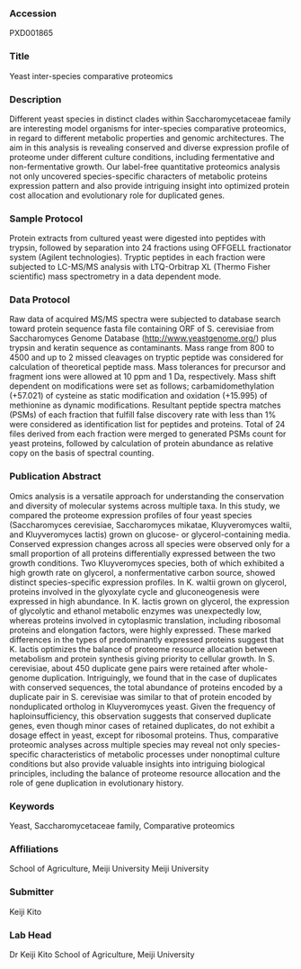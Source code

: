 ### Accession
PXD001865

### Title
Yeast inter-species comparative proteomics

### Description
Different yeast species in distinct clades within Saccharomycetaceae family are interesting model organisms for inter-species comparative proteomics, in regard to different metabolic properties and genomic architectures. The aim in this analysis is revealing conserved and diverse expression profile of proteome under different culture conditions, including fermentative and non-fermentative growth. Our label-free quantitative proteomics analysis not only uncovered species-specific characters of metabolic proteins expression pattern and also provide intriguing insight into optimized protein cost allocation and evolutionary role for duplicated genes.

### Sample Protocol
Protein extracts from cultured yeast were digested into peptides with trypsin, followed by separation into 24 fractions using OFFGELL fractionator system (Agilent technologies). Tryptic peptides in each fraction were subjected to LC-MS/MS analysis with LTQ-Orbitrap XL (Thermo Fisher scientific) mass spectrometry in a data dependent mode.

### Data Protocol
Raw data of acquired MS/MS spectra were subjected to database search toward protein sequence fasta file containing ORF of S. cerevisiae from Saccharomyces Genome Database (http://www.yeastgenome.org/) plus trypsin and keratin sequence as contaminants. Mass range from 800 to 4500 and up to 2 missed cleavages on tryptic peptide was considered for calculation of theoretical peptide mass. Mass tolerances for precursor and fragment ions were allowed at 10 ppm and 1 Da, respectively. Mass shift dependent on modifications were set as follows; carbamidomethylation (+57.021) of cysteine as static modification and oxidation (+15.995) of methionine as dynamic modifications. Resultant peptide spectra matches (PSMs) of each fraction that fulfill false discovery rate with less than 1% were considered as identification list for peptides and proteins. Total of 24 files derived from each fraction were merged to generated PSMs count for yeast proteins, followed by calculation of protein abundance as relative copy on the basis of spectral counting.

### Publication Abstract
Omics analysis is a versatile approach for understanding the conservation and diversity of molecular systems across multiple taxa. In this study, we compared the proteome expression profiles of four yeast species (Saccharomyces cerevisiae, Saccharomyces mikatae, Kluyveromyces waltii, and Kluyveromyces lactis) grown on glucose- or glycerol-containing media. Conserved expression changes across all species were observed only for a small proportion of all proteins differentially expressed between the two growth conditions. Two Kluyveromyces species, both of which exhibited a high growth rate on glycerol, a nonfermentative carbon source, showed distinct species-specific expression profiles. In K. waltii grown on glycerol, proteins involved in the glyoxylate cycle and gluconeogenesis were expressed in high abundance. In K. lactis grown on glycerol, the expression of glycolytic and ethanol metabolic enzymes was unexpectedly low, whereas proteins involved in cytoplasmic translation, including ribosomal proteins and elongation factors, were highly expressed. These marked differences in the types of predominantly expressed proteins suggest that K. lactis optimizes the balance of proteome resource allocation between metabolism and protein synthesis giving priority to cellular growth. In S. cerevisiae, about 450 duplicate gene pairs were retained after whole-genome duplication. Intriguingly, we found that in the case of duplicates with conserved sequences, the total abundance of proteins encoded by a duplicate pair in S. cerevisiae was similar to that of protein encoded by nonduplicated ortholog in Kluyveromyces yeast. Given the frequency of haploinsufficiency, this observation suggests that conserved duplicate genes, even though minor cases of retained duplicates, do not exhibit a dosage effect in yeast, except for ribosomal proteins. Thus, comparative proteomic analyses across multiple species may reveal not only species-specific characteristics of metabolic processes under nonoptimal culture conditions but also provide valuable insights into intriguing biological principles, including the balance of proteome resource allocation and the role of gene duplication in evolutionary history.

### Keywords
Yeast, Saccharomycetaceae family, Comparative proteomics

### Affiliations
School of Agriculture, Meiji University
Meiji University

### Submitter
Keiji Kito

### Lab Head
Dr Keiji Kito
School of Agriculture, Meiji University


